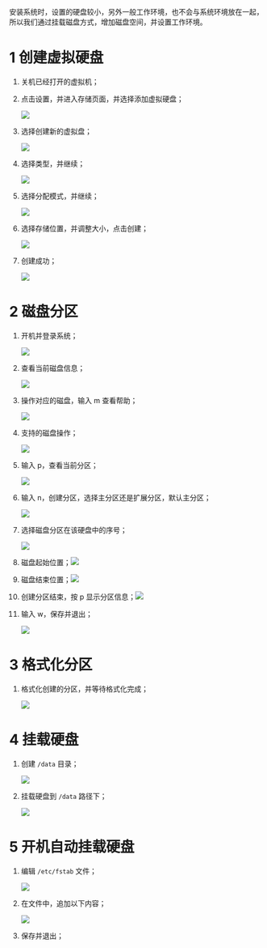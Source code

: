 安装系统时，设置的硬盘较小，另外一般工作环境，也不会与系统环境放在一起，所以我们通过挂载磁盘方式，增加磁盘空间，并设置工作环境。

# 1 创建虚拟硬盘

1. 关机已经打开的虚拟机；

2. 点击设置，并进入存储页面，并选择添加虚拟硬盘；

   ![](images/004_VirtualDisk_1.png)

3. 选择创建新的虚拟盘；

   ![](images/004_VirtualDisk_2.png)

4. 选择类型，并继续；

   ![](images/004_VirtualDisk_3.png)

5. 选择分配模式，并继续；

   ![](images/004_VirtualDisk_4.png)

6. 选择存储位置，并调整大小，点击创建；

   ![](images/004_VirtualDisk_5.png)

7. 创建成功；

   ![](images/004_VirtualDisk_6.png)

# 2 磁盘分区

1. 开机并登录系统；

   ![](images/004_VirtualDisk_7.png)

2. 查看当前磁盘信息；

   ![](images/004_VirtualDisk_8.png)

3. 操作对应的磁盘，输入 m 查看帮助；

   ![](images/004_VirtualDisk_9.png)

4. 支持的磁盘操作；

   ![](images/004_VirtualDisk_10.png)

5. 输入 p，查看当前分区；

   ![](images/004_VirtualDisk_11.png)

6. 输入 n，创建分区，选择主分区还是扩展分区，默认主分区；

   ![](images/004_VirtualDisk_12.png)

7. 选择磁盘分区在该硬盘中的序号；

   ![](images/004_VirtualDisk_13.png)

8. 磁盘起始位置；![](images/004_VirtualDisk_14.png)

9. 磁盘结束位置；![](images/004_VirtualDisk_15.png)

10. 创建分区结束，按 p 显示分区信息；![](images/004_VirtualDisk_16.png)

11. 输入 w，保存并退出；

    ![](images/004_VirtualDisk_17.png)

# 3 格式化分区

1. 格式化创建的分区，并等待格式化完成；

   ![](images/004_VirtualDisk_18.png)

# 4 挂载硬盘

1. 创建 `/data` 目录；

   ![](images/004_VirtualDisk_19.png)

2. 挂载硬盘到 `/data` 路径下；

   ![](images/004_VirtualDisk_20.png)

# 5 开机自动挂载硬盘

1. 编辑 `/etc/fstab` 文件；

   ![](images/004_VirtualDisk_21.png)

2. 在文件中，追加以下内容；

   ![](images/004_VirtualDisk_22.png)

3. 保存并退出；